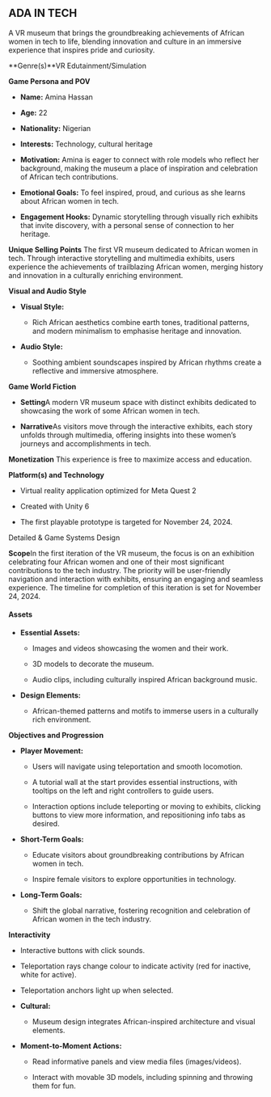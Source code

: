 **ADA IN TECH**
---------------

A VR museum that brings the groundbreaking achievements of African women in tech to life, blending innovation and culture in an immersive experience that inspires pride and curiosity.

**Genre(s)**VR Edutainment/Simulation

**Game Persona and POV**

*   **Name:** Amina Hassan
    
*   **Age:** 22
    
*   **Nationality:** Nigerian
    
*   **Interests:** Technology, cultural heritage
    
*   **Motivation:** Amina is eager to connect with role models who reflect her background, making the museum a place of inspiration and celebration of African tech contributions.
    
*   **Emotional Goals:** To feel inspired, proud, and curious as she learns about African women in tech.
    
*   **Engagement Hooks:** Dynamic storytelling through visually rich exhibits that invite discovery, with a personal sense of connection to her heritage.
    

**Unique Selling Points** The first VR museum dedicated to African women in tech. Through interactive storytelling and multimedia exhibits, users experience the achievements of trailblazing African women, merging history and innovation in a culturally enriching environment.

**Visual and Audio Style** 

*   **Visual Style:**
    
    *   Rich African aesthetics combine earth tones, traditional patterns, and modern minimalism to emphasise heritage and innovation.
        
*   **Audio Style:**
    
    *   Soothing ambient soundscapes inspired by African rhythms create a reflective and immersive atmosphere.
        

**Game World Fiction** 

*   **Setting**A modern VR museum space with distinct exhibits dedicated to showcasing the work of some African women in tech.
    
*   **Narrative**As visitors move through the interactive exhibits, each story unfolds through multimedia, offering insights into these women’s journeys and accomplishments in tech.
    

**Monetization** This experience is free to maximize access and education.

**Platform(s) and Technology** 

*   Virtual reality application optimized for Meta Quest 2
    
*   Created with Unity 6
    
*   The first playable prototype is targeted for November 24, 2024.
    

Detailed & Game Systems Design

**Scope**In the first iteration of the VR museum, the focus is on an exhibition celebrating four African women and one of their most significant contributions to the tech industry. The priority will be user-friendly navigation and interaction with exhibits, ensuring an engaging and seamless experience. The timeline for completion of this iteration is set for November 24, 2024.

#### **Assets**

*   **Essential Assets:**
    
    *   Images and videos showcasing the women and their work.
        
    *   3D models to decorate the museum.
        
    *   Audio clips, including culturally inspired African background music.
        
*   **Design Elements:**
    
    *   African-themed patterns and motifs to immerse users in a culturally rich environment.
        

**Objectives and Progression** 

*   **Player Movement:**
    
    *   Users will navigate using teleportation and smooth locomotion.
        
    *   A tutorial wall at the start provides essential instructions, with tooltips on the left and right controllers to guide users.
        
    *   Interaction options include teleporting or moving to exhibits, clicking buttons to view more information, and repositioning info tabs as desired.
        
*   **Short-Term Goals:**
    
    *   Educate visitors about groundbreaking contributions by African women in tech.
        
    *   Inspire female visitors to explore opportunities in technology.
        
*   **Long-Term Goals:**
    
    *   Shift the global narrative, fostering recognition and celebration of African women in the tech industry.
        

**Interactivity** 

*   Interactive buttons with click sounds.
    
*   Teleportation rays change colour to indicate activity (red for inactive, white for active).
    
*   Teleportation anchors light up when selected.
    
*   **Cultural:**
    
    *   Museum design integrates African-inspired architecture and visual elements.
        
*   **Moment-to-Moment Actions:**
    
    *   Read informative panels and view media files (images/videos).
        
    *   Interact with movable 3D models, including spinning and throwing them for fun.